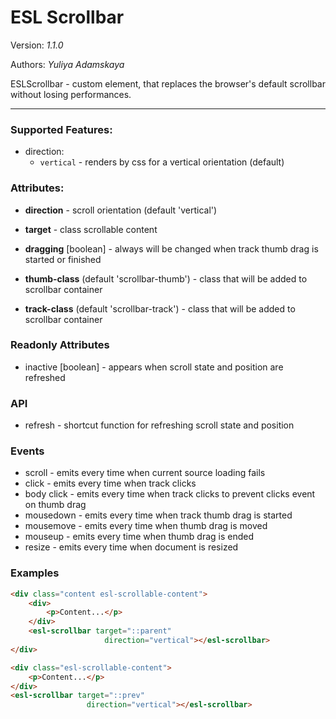 # ESL Scrollbar

Version: *1.1.0*

Authors: *Yuliya Adamskaya*

ESLScrollbar - custom element, that replaces the browser's default scrollbar without losing performances.
 
--- 
 
### Supported Features:
- direction: 
  - `vertical` - renders by css for a vertical orientation (default)

### Attributes:

- **direction** - scroll orientation (default 'vertical')

- **target** - class scrollable content

- **dragging** \[boolean] - always will be changed when track thumb drag is started or finished

- **thumb-class** (default 'scrollbar-thumb') - class that will be added to scrollbar container

- **track-class** (default 'scrollbar-track') - class that will be added to scrollbar container

### Readonly Attributes
- inactive \[boolean] - appears when scroll state and position are refreshed

### API
- refresh - shortcut function for refreshing scroll state and position

### Events
- scroll - emits every time when current source loading fails
- click - emits every time when track clicks
- body click - emits every time when track clicks to prevent clicks event on thumb drag
- mousedown - emits every time when track thumb drag is started
- mousemove - emits every time when thumb drag is moved
- mouseup - emits every time when thumb drag is ended
- resize - emits every time when document is resized

### Examples
```html
<div class="content esl-scrollable-content">
    <div>
        <p>Content...</p>
    </div>
    <esl-scrollbar target="::parent"
                     direction="vertical"></esl-scrollbar>
</div>
```
```html
<div class="esl-scrollable-content">
    <p>Content...</p>
</div>
<esl-scrollbar target="::prev"
                 direction="vertical"></esl-scrollbar>
```
